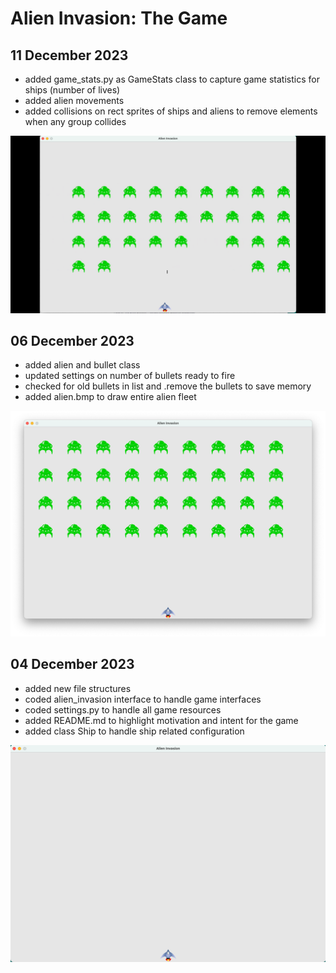 # Alien Invasion: The Game

## 11 December 2023
- added game_stats.py as GameStats class to capture game statistics for ships (number of lives)
- added alien movements
- added collisions on rect sprites of ships and aliens to remove elements when any group collides

![Game](/images/game_surface_20231211.png)

## 06 December 2023
- added alien and bullet class
- updated settings on number of bullets ready to fire
- checked for old bullets in list and .remove the bullets to save memory
- added alien.bmp to draw entire alien fleet

![Game](/images/game_surface_20231206.png)

## 04 December 2023
- added new file structures
- coded alien_invasion interface to handle game interfaces
- coded settings.py to handle all game resources
- added README.md to highlight motivation and intent for the game
- added class Ship to handle ship related configuration

![Game](/images/game_surface_20231204.png)